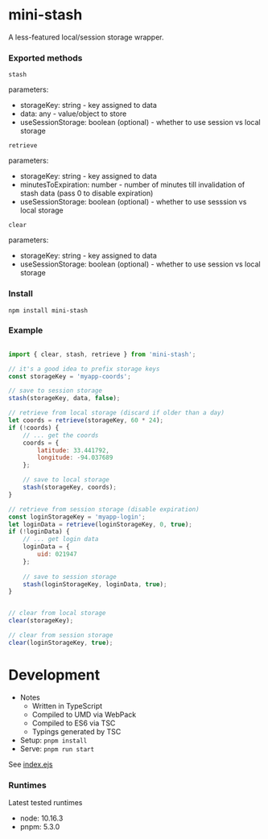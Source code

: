# mini-stash

A less-featured local/session storage wrapper.

### Exported methods

`stash`

parameters:

- storageKey: string - key assigned to data
- data: any - value/object to store
- useSessionStorage: boolean (optional) - whether to use session vs local storage

`retrieve`

parameters:

- storageKey: string - key assigned to data
- minutesToExpiration: number - number of minutes till invalidation of stash data (pass 0 to disable expiration)
- useSessionStorage: boolean (optional) - whether to use sesssion vs local storage

`clear`

parameters: 

- storageKey: string - key assigned to data
- useSessionStorage: boolean (optional) - whether to use session vs local storage

### Install

`npm install mini-stash`

### Example

```js

import { clear, stash, retrieve } from 'mini-stash';

// it's a good idea to prefix storage keys
const storageKey = 'myapp-coords';

// save to session storage
stash(storageKey, data, false);

// retrieve from local storage (discard if older than a day)
let coords = retrieve(storageKey, 60 * 24);
if (!coords) {
	// ... get the coords
	coords = {
		latitude: 33.441792,
		longitude: -94.037689
	};

	// save to local storage
	stash(storageKey, coords);
}

// retrieve from session storage (disable expiration)
const loginStorageKey = 'myapp-login';
let loginData = retrieve(loginStorageKey, 0, true);
if (!loginData) {
	// ... get login data
	loginData = {
		uid: 021947
	};
	
	// save to session storage
	stash(loginStorageKey, loginData, true);
}


// clear from local storage
clear(storageKey);

// clear from session storage
clear(loginStorageKey, true);
```

# Development

- Notes
	- Written in TypeScript
	- Compiled to UMD via WebPack
	- Compiled to ES6 via TSC
	- Typings generated by TSC
- Setup: `pnpm install`
- Serve: `pnpm run start`

See [index.ejs](./index.ejs)

### Runtimes

Latest tested runtimes

- node: 10.16.3
- pnpm: 5.3.0
